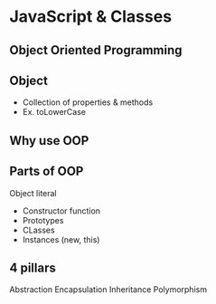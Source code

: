 # JavaScript & Classes

## Object Oriented Programming

## Object
- Collection of properties & methods
- Ex. toLowerCase

## Why use OOP


## Parts of OOP
Object literal

- Constructor function
- Prototypes
- CLasses
- Instances (new, this)

## 4 pillars
Abstraction
Encapsulation
Inheritance
Polymorphism